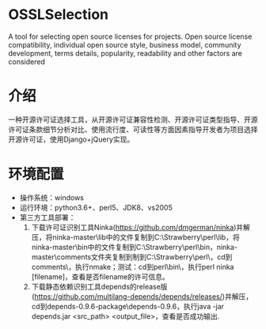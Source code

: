 # OSSLSelection
A tool for selecting open source licenses for projects. Open source license compatibility, individual open source style, business model, community development, terms details, popularity, readability and other factors are considered  
# 介绍
一种开源许可证选择工具，从开源许可证兼容性检测、开源许可证类型指导、开源许可证条款细节分析对比、使用流行度、可读性等方面因素指导开发者为项目选择开源许可证，使用Django+jQuery实现。
# 环境配置
- 操作系统：windows
- 运行环境：python3.6+、perl5、JDK8、vs2005
- 第三方工具部署：
   1. 下载许可证识别工具Ninka(https://github.com/dmgerman/ninka)并解压，将ninka-master\lib中的文件复制到C:\Strawberry\perl\lib，将ninka-master\bin中的文件复制到C:\Strawberry\perl\bin，ninka-master\comments文件夹复制到制到C:\Strawberry\perl\，cd到comments\，执行nmake；测试：cd到perl\bin\，执行perl ninka [filename]，查看是否filename的许可信息。
   2. 下载静态依赖识别工具depends的release版(https://github.com/multilang-depends/depends/releases/)并解压，cd到depends-0.9.6-package\depends-0.9.6，执行java -jar depends.jar <lang> <src_path> <output_file>，查看是否成功输出.
